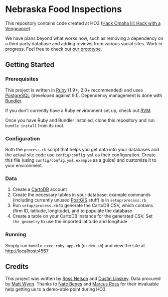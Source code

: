 Nebraska Food Inspections
=========================

This repository contains code created at HO3 ([Hack Omaha III: Hack with a Vengeance](http://www.meetup.com/Open-Nebraska-Meetup/events/149197282/)).

We have plans beyond what works now, such as removing a dependency on a third party database and adding reviews from various social sites. Work in progress. Feel free to check out [our prototype](http://foodinspections.opennebraska.io).

Getting Started
---------------

### Prerequisites

This project is written in [Ruby](https://www.ruby-lang.org) (1.9+, 2.0+ recommended) and uses [PostgreSQL](http://www.postgresql.org) (developed against 9.1). Dependency management is done with [Bundler](http://bundler.io).

If you don't currently have a Ruby environment set up, check out [RVM](http://rvm.io).

Once you have Ruby and Bundler installed, clone this repository and run `bundle install` from its root.


### Configuration

Both the `process.rb` script that helps you get data into your databases and the actual site code use `config/config.yml` as their configuration. Create this file (using `config/config.yml.example` as a guide) and customize it to your environment.


### Data

1. Create a [CartoDB](http://cartodb.com) account
2. Create the necessary tables in your database; example commands (including currently unused [PostGIS](http://postgis.net) stuff) is in `setup/process.rb`
3. Run `setup/process.rb` to generate the CartoDB CSV, which contains (firm ID, latitude, longitude), and to populate the database
4. Create a table on your CartoDB instance for the generated CSV. Set `the_geometry` to use the imported latitude and longitude


### Running

Simply run `bundle exec ruby app.rb` (or `dev.sh`) and view the site at [http://localhost:4567](http://localhost:4567)


Credits
-------

This project was written by [Ross Nelson](http://twitter.com/rossnelson) and [Dustin Lipskey](http://twitter.com/tacktaco). Data procured by [Matt Wynn](http://twitter.com/mattwynn). Thanks to [Nate Benes](http://twitter.com/natebenes) and [Marcus Ross](http://twitter.com/marcusross) for their invaluable help getting us to a demo-able point during HO3.